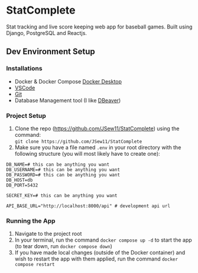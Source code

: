 # StatComplete
Stat tracking and live score keeping web app for baseball games. Built using Django, PostgreSQL and Reactjs.

## Dev Environment Setup

### Installations
* Docker & Docker Compose [Docker Desktop](https://www.docker.com/products/docker-desktop/)
* [VSCode](https://code.visualstudio.com/download)
* [Git](https://git-scm.com/downloads)
* Database Management tool (I like [DBeaver](https://dbeaver.io/))

### Project Setup
1. Clone the repo (https://github.com/JSew11/StatComplete) using the command:  
    `git clone https://github.com/JSew11/StatComplete`
1. Make sure you have a file named `.env` in your root directory with the following structure (you will most likely have to create one):  
```
DB_NAME=# this can be anything you want
DB_USERNAME=# this can be anything you want
DB_PASSWORD=# this can be anything you want
DB_HOST=db
DB_PORT=5432

SECRET_KEY=# this can be anything you want

API_BASE_URL="http://localhost:8000/api" # development api url
```

### Running the App
1. Navigate to the project root
1. In your terminal, run the command `docker compose up -d` to start the app (to tear down, run `docker compose down`)  
1. If you have made local changes (outside of the Docker container) and wish to restart the app with them applied, run the command `docker compose restart`
